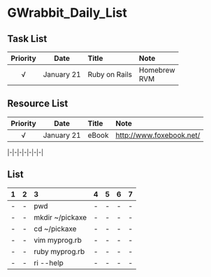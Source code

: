 # GWrabbit_Daily_List

## Task List
| Priority |     Date     |      Title     |  Note |
|:--------:|:------------:|:---------------| :-----|
|     √    |January 21    |Ruby on Rails   |Homebrew <br/> RVM <br/> |

## Resource List
| Priority |     Date     |      Title     |  Note |
|:--------:|:------------:|:---------------| :-----|
|     √    |January 21    |eBook           |http://www.foxebook.net/ <br/> |


|-|-|-|-|-|-|-|
## List
|1           |2           |3           |4           |5           |6           |7           |
|:-----------|:-----------|:-----------|:-----------|:-----------|:-----------|:-----------|
|-|-|pwd|-|-|-|-|
|-|-|mkdir ~/pickaxe |-|-|-|-|
|-|-|cd ~/pickaxe |-|-|-|-|
|-|-|vim myprog.rb|-|-|-|-|
|-|-|ruby myprog.rb|-|-|-|-|
|-|-|ri --help|-|-|-|-|